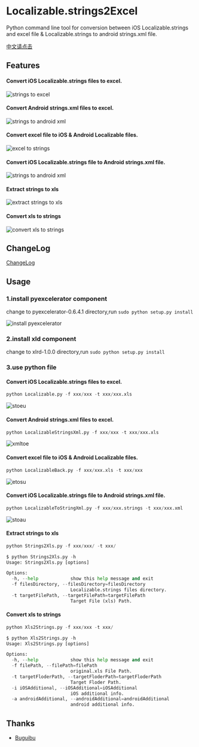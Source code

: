 # Localizable.strings2Excel

Python command line tool for conversion between iOS Localizable.strings and excel file & Localizable.strings to android strings.xml file.

[中文请点击](https://github.com/CatchZeng/Localizable.strings2Excel/blob/master/README-CN.md)

## Features

#### Convert iOS Localizable.strings files to excel.
![strings to excel](https://github.com/CatchZeng/Localizable.strings2Excel/blob/master/imgs/stoe.jpg)  

#### Convert Android strings.xml files to excel.
![strings to android xml](https://github.com/CatchZeng/Localizable.strings2Excel/blob/master/imgs/atox.jpg)

#### Convert excel file to iOS & Android Localizable files.
![excel to strings](https://github.com/CatchZeng/Localizable.strings2Excel/blob/master/imgs/etos.jpg)

#### Convert iOS Localizable.strings file to Android strings.xml file.
![strings to android xml](https://github.com/CatchZeng/Localizable.strings2Excel/blob/master/imgs/stox.jpg)

#### Extract strings to xls
![extract strings to xls](https://github.com/CatchZeng/Localizable.strings2Excel/blob/master/imgs/strings2xls.jpg)

#### Convert xls to strings
![convert xls to strings](https://github.com/CatchZeng/Localizable.strings2Excel/blob/master/imgs/xls2strings.jpg)
        
## ChangeLog

[ChangeLog](https://github.com/CatchZeng/Localizable.strings2Excel/blob/master/CHANGELOG.md)

## Usage

### 1.install pyexcelerator component

change to pyexcelerator-0.6.4.1 directory,run ``` sudo python setup.py install ```

![install pyexcelerator](https://github.com/CatchZeng/Localizable.strings2Excel/blob/master/imgs/installpy.jpg)

### 2.install xld component

change to xlrd-1.0.0 directory,run ``` sudo python setup.py install ```


### 3.use python file

#### Convert iOS Localizable.strings files to excel.

```python
python Localizable.py -f xxx/xxx -t xxx/xxx.xls
```

![stoeu](https://github.com/CatchZeng/Localizable.strings2Excel/blob/master/imgs/stoeu.jpg)

#### Convert Android strings.xml files to excel.

```python
python LocalizableStringsXml.py -f xxx/xxx -t xxx/xxx.xls
```

![xmltoe](https://github.com/CatchZeng/Localizable.strings2Excel/blob/master/imgs/xmltoe.jpg)

#### Convert excel file to iOS & Android Localizable files.

```python
python LocalizableBack.py -f xxx/xxx.xls -t xxx/xxx
```

![etosu](https://github.com/CatchZeng/Localizable.strings2Excel/blob/master/imgs/etosu.jpg)

#### Convert iOS Localizable.strings file to Android strings.xml file.

```python
python LocalizableToStringXml.py -f xxx/xxx.strings -t xxx/xxx.xml
```

![stoau](https://github.com/CatchZeng/Localizable.strings2Excel/blob/master/imgs/stoau.jpg)

#### Extract strings to xls

```python
python Strings2Xls.py -f xxx/xxx/ -t xxx/

$ python Strings2Xls.py -h
Usage: Strings2Xls.py [options]

Options:
  -h, --help            show this help message and exit
  -f filesDirectory, --filesDirectory=filesDirectory
                        Localizable.strings files directory.
  -t targetFilePath, --targetFilePath=targetFilePath
                        Target File (xls) Path.
```

#### Convert xls to strings

```python
python Xls2Strings.py -f xxx/xxx -t xxx/

$ python Xls2Strings.py -h
Usage: Xls2Strings.py [options]

Options:
  -h, --help            show this help message and exit
  -f filePath, --filePath=filePath
                        original.xls File Path.
  -t targetFloderPath, --targetFloderPath=targetFloderPath
                        Target Floder Path.
  -i iOSAdditional, --iOSAdditional=iOSAdditional
                        iOS additional info.
  -a androidAdditional, --androidAdditional=androidAdditional
                        android additional info.
```

## Thanks

- [Buguibu](https://github.com/buguibu)
